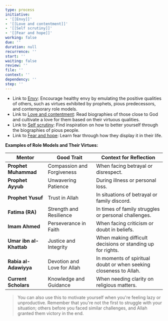 ```yaml
---
type: process
initiative:
- '[[Envy]]'
- '[[Love and contentment]]'
- '[[Self scrutiny]]'
- '[[Fear and hope]]'
working: false
due: ''
duration: null
recurrence: ''
start: ''
waiting: false
review: ''
file: ''
context: ''
dependency: ''
step: ''
---
```


* Link to [Envy](docs/sidebar1/Initiatives/bad%20traits/Envy.md): Encourage healthy envy by emulating the positive qualities of others, such as virtues exhibited by prophets, pious predecessors, and contemporary role models.
* Link to [Love and contentment](docs/sidebar1/Initiatives/good%20traits/Love%20and%20contentment.md): Read biographies of those close to God and cultivate a love for them based on their virtuous qualities.
* Link to [Self scrutiny](docs/sidebar1/Initiatives/good%20traits/Self%20scrutiny.md): Find inspiration on how to better yourself through the biographies of pious people.
* Link to [Fear and hope](docs/sidebar1/Initiatives/good%20traits/Fear%20and%20hope.md): Learn fear through how they display it in their life.

**Examples of Role Models and Their Virtues:**

| **Mentor**              | **Good Trait**              | **Context for Reflection**                                        |
| ----------------------- | --------------------------- | ----------------------------------------------------------------- |
| **Prophet Muhammad**    | Compassion and Forgiveness  | When facing betrayal or disrespect.                               |
| **Prophet Ayyub**       | Unwavering Patience         | During illness or personal loss.                                  |
| **Prophet Yusuf**       | Trust in Allah              | In situations of betrayal or family discord.                      |
| **Fatima (RA)**         | Strength and Resilience     | In times of family struggles or personal challenges.              |
| **Imam Ahmed**          | Perseverance in Faith       | When facing criticism or doubt in beliefs.                        |
| **Umar ibn al-Khattab** | Justice and Integrity       | When making difficult decisions or standing up for rights.        |
| **Rabia al-Adawiyya**   | Devotion and Love for Allah | In moments of spiritual doubt or when seeking closeness to Allah. |
| **Current Scholars**    | Knowledge and Guidance      | When needing clarity on religious matters.                        |

> You can also use this to motivate yourself when you're feeling lazy or unproductive. Remember that you're not the first to struggle with your situation; others before you faced similar challenges, and Allah granted them victory in the end.
